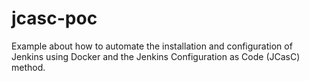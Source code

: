 # jcasc-poc
Example about how to automate the installation and configuration of Jenkins using Docker and the Jenkins Configuration as Code (JCasC) method.
